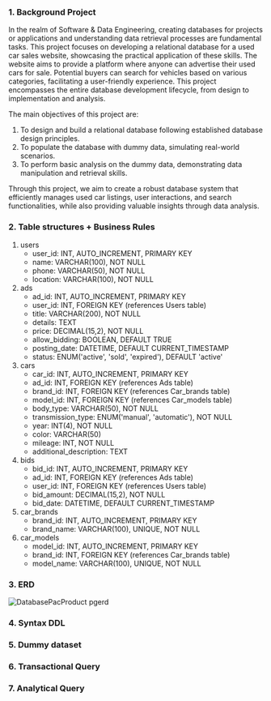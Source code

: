 ### 1.	Background Project
In the realm of Software & Data Engineering, creating databases for projects or applications and understanding data retrieval processes are fundamental tasks. This project focuses on developing a relational database for a used car sales website, showcasing the practical application of these skills.
The website aims to provide a platform where anyone can advertise their used cars for sale. Potential buyers can search for vehicles based on various categories, facilitating a user-friendly experience. This project encompasses the entire database development lifecycle, from design to implementation and analysis.

The main objectives of this project are:
1. To design and build a relational database following established database design principles.
2. To populate the database with dummy data, simulating real-world scenarios.
3. To perform basic analysis on the dummy data, demonstrating data manipulation and retrieval skills.

Through this project, we aim to create a robust database system that efficiently manages used car listings, user interactions, and search functionalities, while also providing valuable insights through data analysis.

### 2.	Table structures + Business Rules
1. users 
   - user_id: INT, AUTO_INCREMENT, PRIMARY KEY
   - name: VARCHAR(100), NOT NULL
   - phone: VARCHAR(50), NOT NULL
   - location: VARCHAR(100), NOT NULL
2. ads 
   - ad_id: INT, AUTO_INCREMENT, PRIMARY KEY
   - user_id: INT, FOREIGN KEY (references Users table)
   - title: VARCHAR(200), NOT NULL
   - details: TEXT
   - price: DECIMAL(15,2), NOT NULL
   - allow_bidding: BOOLEAN, DEFAULT TRUE
   - posting_date: DATETIME, DEFAULT CURRENT_TIMESTAMP
   - status: ENUM('active', 'sold', 'expired'), DEFAULT 'active'
3. cars 
   - car_id: INT, AUTO_INCREMENT, PRIMARY KEY
   - ad_id: INT, FOREIGN KEY (references Ads table)
   - brand_id: INT, FOREIGN KEY (references Car_brands table)
   - model_id: INT, FOREIGN KEY (references Car_models table)
   - body_type: VARCHAR(50), NOT NULL
   - transmission_type: ENUM('manual', 'automatic'), NOT NULL
   - year: INT(4), NOT NULL
   - color: VARCHAR(50)
   - mileage: INT, NOT NULL
   - additional_description: TEXT
4. bids 
   - bid_id: INT, AUTO_INCREMENT, PRIMARY KEY
   - ad_id: INT, FOREIGN KEY (references Ads table)
   - user_id: INT, FOREIGN KEY (references Users table)
   - bid_amount: DECIMAL(15,2), NOT NULL
   - bid_date: DATETIME, DEFAULT CURRENT_TIMESTAMP
5. car_brands 
   - brand_id: INT, AUTO_INCREMENT, PRIMARY KEY
   - brand_name: VARCHAR(100), UNIQUE, NOT NULL
6. car_models 
   - model_id: INT, AUTO_INCREMENT, PRIMARY KEY
   - brand_id: INT, FOREIGN KEY (references Car_brands table)
   - model_name: VARCHAR(100), UNIQUE, NOT NULL

### 3.	ERD
![DatabasePacProduct pgerd](https://github.com/srhoct/Database-System-Development/assets/157806775/fb876d7e-3a19-44f9-a4b1-80a7d1d7b0bd)

### 4. 	Syntax DDL

### 5.	Dummy dataset

### 6.	Transactional Query

### 7.	Analytical Query
